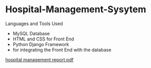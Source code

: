 # Hospital-Management-Sysytem

Languages and Tools Used 
- MySQL Database 
- HTML and CSS for Front End 
- Python Django Framework 
- for integrating the Front End with the database
 
[hospital management report.pdf](https://github.com/Hemanth4106/Hospital-Management-Sysytem/files/12420714/hospital.management.report.pdf)
